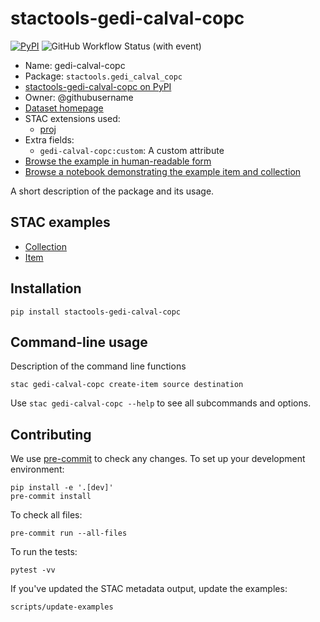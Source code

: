 # stactools-gedi-calval-copc

[![PyPI](https://img.shields.io/pypi/v/stactools-gedi-calval-copc?style=for-the-badge)](https://pypi.org/project/stactools-gedi-calval-copc/)
![GitHub Workflow Status (with event)](https://img.shields.io/github/actions/workflow/status/stactools-packages/gedi-calval-copc/continuous-integration.yml?style=for-the-badge)

- Name: gedi-calval-copc
- Package: `stactools.gedi_calval_copc`
- [stactools-gedi-calval-copc on PyPI](https://pypi.org/project/stactools-gedi-calval-copc/)
- Owner: @githubusername
- [Dataset homepage](http://example.com)
- STAC extensions used:
  - [proj](https://github.com/stac-extensions/projection/)
- Extra fields:
  - `gedi-calval-copc:custom`: A custom attribute
- [Browse the example in human-readable form](https://radiantearth.github.io/stac-browser/#/external/raw.githubusercontent.com/stactools-packages/gedi-calval-copc/main/examples/collection.json)
- [Browse a notebook demonstrating the example item and collection](https://github.com/stactools-packages/gedi-calval-copc/tree/main/docs/example.ipynb)

A short description of the package and its usage.

## STAC examples

- [Collection](examples/collection.json)
- [Item](examples/item/item.json)

## Installation

```shell
pip install stactools-gedi-calval-copc
```

## Command-line usage

Description of the command line functions

```shell
stac gedi-calval-copc create-item source destination
```

Use `stac gedi-calval-copc --help` to see all subcommands and options.

## Contributing

We use [pre-commit](https://pre-commit.com/) to check any changes.
To set up your development environment:

```shell
pip install -e '.[dev]'
pre-commit install
```

To check all files:

```shell
pre-commit run --all-files
```

To run the tests:

```shell
pytest -vv
```

If you've updated the STAC metadata output, update the examples:

```shell
scripts/update-examples
```
